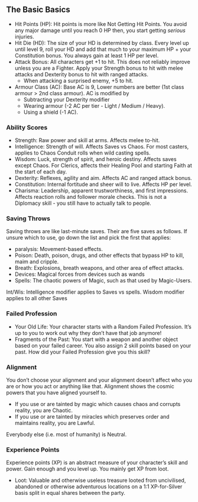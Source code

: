 ## The Basic Basics
- Hit Points (HP): Hit points is more like Not Getting Hit Points. You avoid any major damage until you reach 0 HP then, you start getting *serious* injuries.
- Hit Die (HD): The size of your HD is determined by class. Every level up until level 9, roll your HD and add that much to your maximum HP + your Constitution bonus. You always gain at least 1 HP per level.
- Attack Bonus: All characters get +1 to hit. This does not reliably improve unless you are a Fighter. Apply your Strength bonus to hit with melee attacks and Dexterity bonus to hit with ranged attacks.
	- When attacking a surprised enemy, +5 to hit.
- Armour Class (AC): Base AC is 9, Lower numbers are better (1st class armour > 2nd class armour). AC is modified by 
	- Subtracting your Dexterity modifier
	- Wearing armour (-2 AC per tier - Light / Medium / Heavy).
	- Using a shield (-1 AC).

### Ability Scores
- Strength: Raw power and skill at arms. Affects melee to-hit.
- Intelligence: Strength of will. Affects Saves vs Chaos. For most casters, applies to Chaos Conduit rolls when wild casting spells.
- Wisdom: Luck, strength of spirit, and heroic destiny. Affects saves except Chaos. For Clerics, affects their Healing Pool and starting Faith at the start of each day.
- Dexterity: Reflexes, agility and aim. Affects AC and ranged attack bonus.
- Constitution: Internal fortitude and sheer will to live. Affects HP per level.
- Charisma: Leadership, apparent trustworthiness, and first impressions. Affects reaction rolls and follower morale checks. This is not a Diplomacy skill - you still have to actually talk to people.

### Saving Throws
Saving throws are like last-minute saves. Their are five saves as follows. If unsure which to use, go down the list and pick the first that applies:
- paralysis: Movement-based effects.
- Poison: Death, poison, drugs, and other effects that bypass HP to kill, maim and cripple.
- Breath: Explosions, breath weapons, and other area of effect attacks.
- Devices: Magical forces from devices such as wands
- Spells: The chaotic powers of Magic, such as that used by Magic-Users.

Int/Wis: Intelligence modifier applies to Saves vs spells. Wisdom modifier applies to all other Saves

### Failed Profession
- Your Old Life: Your character starts with a Random Failed Profession. It’s up to you to work out why they don’t have that job anymore!
- Fragments of the Past: You start with a weapon and another object based on your failed career. You also assign 2 skill points based on your past. How did your Failed Profession give you this skill?

### Alignment
You don’t choose your alignment and your alignment doesn’t affect who you are or how you act or anything like that. Alignment shows the cosmic powers that you have aligned yourself to.
- If you use or are tainted by magic which causes chaos and corrupts reality, you are Chaotic.
- If you use or are tainted by miracles which preserves order and maintains reality, you are Lawful.

Everybody else (i.e. most of humanity) is Neutral.

### Experience Points
Experience points (XP) is an abstract measure of your character’s skill and power. Gain enough and you level up. You mainly get XP from loot.
- Loot: Valuable and otherwise useless treasure looted from uncivilised, abandoned or otherwise adventurous locations on a 1:1 XP-for-Silver basis split in equal shares between the party.
